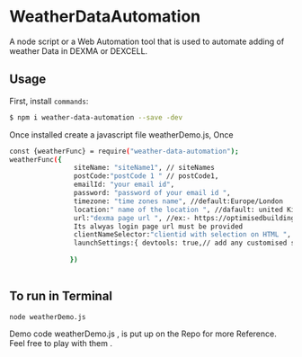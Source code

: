 
# WeatherDataAutomation 

 A node script  or a Web Automation tool that is used to automate adding of weather Data in DEXMA or DEXCELL. 

## Usage

First, install `commands`:

```sh
$ npm i weather-data-automation --save -dev
```

Once installed create a javascript file weatherDemo.js, Once 
```sh
const {weatherFunc} = require("weather-data-automation");
weatherFunc({
                siteName: "siteName1", // siteNames 
                postCode:"postCode 1 " // postCode1,
                emailId: "your email id",
                password: "password of your email id ",
                timezone: "time zones name", //default:Europe/London
                location:" name of the location ", //dafault: united Kingdom
                url:"dexma page url ", //ex:- https://optimisedbuildings.dexcell.com/login.htm
                Its alwyas login page url must be provided
                clientNameSelector:"clientid with selection on HTML ", // ex: .selection_container[id='3786']
                launchSettings:{ devtools: true,// add any customised settings according pupeeteer}
                
               })
               
```

## To run in Terminal
``` sh
node weatherDemo.js
```

Demo code weatherDemo.js , is put up on the Repo for  more Reference. Feel free to play with them . 
